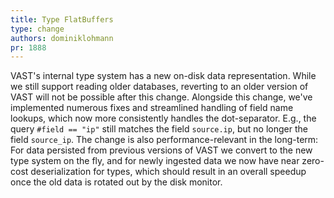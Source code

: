 ```yaml
---
title: Type FlatBuffers
type: change
authors: dominiklohmann
pr: 1888
---
```


VAST's internal type system has a new on-disk data representation. While we
still support reading older databases, reverting to an older version of VAST
will not be possible after this change. Alongside this change, we've
implemented numerous fixes and streamlined handling of field name lookups,
which now more consistently handles the dot-separator. E.g., the query `#field
== "ip"` still matches the field `source.ip`, but no longer the field
`source_ip`. The change is also performance-relevant in the long-term: For data
persisted from previous versions of VAST we convert to the new type system on
the fly, and for newly ingested data we now have near zero-cost deserialization
for types, which should result in an overall speedup once the old data is
rotated out by the disk monitor.
